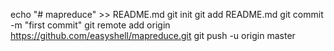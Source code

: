 echo "# mapreduce" >> README.md
git init
git add README.md
git commit -m "first commit"
git remote add origin https://github.com/easyshell/mapreduce.git
git push -u origin master
